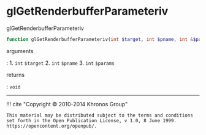 # glGetRenderbufferParameteriv
glGetRenderbufferParameteriv

```php
function glGetRenderbufferParameteriv(int $target, int $pname, int &$params) : void
```

arguments

:    1. `int` `$target` 
    2. `int` `$pname` 
    3. `int` `$params` 

returns

:    `void` 

---
     

!!! cite "Copyright © 2010-2014 Khronos Group"

    This material may be distributed subject to the terms and conditions set forth in the Open Publication License, v 1.0, 8 June 1999. https://opencontent.org/openpub/.